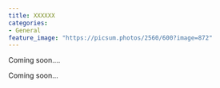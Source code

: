 ```yaml
---
title: XXXXXX  
categories:
- General
feature_image: "https://picsum.photos/2560/600?image=872"
---
```


Coming soon....

<!-- more -->

Coming soon...